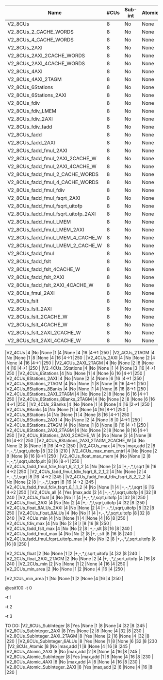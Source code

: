 | Name                                  |#CUs | Sub-int | Atomic  | #AXIs | #TAGM | Floats              | #Statins  | LMEM/Work-item  |Cache Banks  | Freq.(MHz)  |
|---------------------------------------|-----|---------|---------|-------|-------|---------------------|-----------|-----------------|-------------|-------------|
|V2_8CUs                                |8    |No       |None     |1      |8      |None                 |4          |16               |8->1         |250          |
|V2_8CUs_2_CACHE_WORDS                  |8    |No       |None     |1      |8      |None                 |4          |16               |8->2         |250          |
|V2_8CUs_4_CACHE_WORDS                  |8    |No       |None     |1      |8      |None                 |4          |16               |8->4         |250          |
|V2_8CUs_2AXI                           |8    |No       |None     |2      |8      |None                 |4          |16               |8->1         |240          |
|V2_8CUs_2AXI_2CACHE_WORDS              |8    |No       |None     |2      |8      |None                 |4          |16               |8->2         |240          |
|V2_8CUs_2AXI_4CACHE_WORDS              |8    |No       |None     |2      |8      |None                 |4          |16               |8->4         |240          |
|V2_8CUs_4AXI                           |8    |No       |None     |4      |8      |None                 |4          |16               |8->1         |235          | 
|V2_8CUs_4AXI_2TAGM                     |8    |No       |None     |4      |16     |None                 |4          |16               |8->1         |205          | 
|V2_8CUs_6Stations                      |8    |No       |None     |1      |8      |None                 |6          |16               |8->1         |230          |
|V2_8CUs_6Stations_2AXI                 |8    |No       |None     |2      |8      |None                 |6          |16               |8->1         |235          |
|V2_8CUs_fdiv                           |8    |No       |None     |1      |8      |/                    |4          |0                |8->1         |225          |
|V2_8CUs_fdiv_LMEM                      |8    |No       |None     |1      |8      |/                    |4          |16               |8->1         |210          |
|V2_8CUs_fdiv_2AXI                      |8    |No       |None     |2      |8      |/                    |4          |0                |8->1         |215          |
|V2_8CUs_fdiv_fadd                      |8    |No       |None     |1      |8      |+,-,/                |3          |0                |8->1         |215          |
|V2_8CUs_fadd                           |8    |No       |None     |1      |8      |+,-                  |4          |0                |8->1         |240          |
|V2_8CUs_fadd_2AXI                      |8    |No       |None     |2      |8      |+,-                  |4          |0                |8->1         |240          |
|V2_8CUs_fadd_fmul_2AXI                 |8    |No       |None     |2      |8      |+,-,\*               |4          |0                |8->1         |240          |
|V2_8CUs_fadd_fmul_2AXI_2CACHE_W        |8    |No       |None     |2      |8      |+,-,\*               |4          |0                |8->2         |235          |
|V2_8CUs_fadd_fmul_2AXI_4CACHE_W        |8    |No       |None     |2      |8      |+,-,\*               |4          |0                |8->4         |230          |
|V2_8CUs_fadd_fmul_2_CACHE_WORDS        |8    |No       |None     |1      |8      |+,-,\*               |4          |0                |8->2         |240          |
|V2_8CUs_fadd_fmul_4_CACHE_WORDS        |8    |No       |None     |1      |8      |+,-,\*               |4          |0                |8->4         |240          |
|V2_8CUs_fadd_fmul_fdiv                 |8    |No       |None     |1      |8      |+,-,\*,/             |3          |0                |4->1         |200          |
|V2_8CUs_fadd_fmul_fsqrt_2AXI           |8    |No       |None     |2      |8      |+,-,\*,fsqrt         |4          |16               |8->1         |200          |
|V2_8CUs_fadd_fmul_fsqrt_uitofp         |8    |No       |None     |1      |8      |+,-,\*,sqrt,uitofp   |3          |0                |8->1         |225          |
|V2_8CUs_fadd_fmul_fsqrt_uitofp_2AXI    |8    |No       |None     |2      |8      |+,-,\*,sqrt,uitofp   |3          |0                |4->1         |220          |
|V2_8CUs_fadd_fmul_LMEM                 |8    |No       |None     |1      |8      |+,-,\*               |4          |16               |8->1         |240          |
|V2_8CUs_fadd_fmul_LMEM_2AXI            |8    |No       |None     |2      |8      |+,-,\*               |4          |16               |8->1         |220          |
|V2_8CUs_fadd_fmul_LMEM_4_CACHE_W       |8    |No       |None     |1      |8      |+,-,\*               |4          |16               |8->4         |240          |
|V2_8CUs_fadd_fmul_LMEM_2_CACHE_W       |8    |No       |None     |1      |8      |+,-,\*               |4          |16               |8->2         |240          |
|V2_8CUs_fadd_fmul                      |8    |No       |None     |1      |8      |+,-,\*               |4          |0                |8->1         |240          |
|V2_8CUs_fadd_fslt                      |8    |No       |None     |1      |8      |+,-,slt              |4          |16               |8->1         |250          |
|V2_8CUs_fadd_fslt_4CACHE_W             |8    |No       |None     |1      |8      |+,-,slt              |4          |0                |8->4         |250          |
|V2_8CUs_fadd_fslt_2AXI                 |8    |No       |None     |2      |8      |+,-,slt              |4          |0                |8->1         |240          |
|V2_8CUs_fadd_fslt_2AXI_4CACHE_W        |8    |No       |None     |2      |8      |+,-,slt              |4          |0                |8->4         |240          |
|V2_8CUs_fmul_2AXI                      |8    |No       |None     |2      |8      |\*                   |4          |0                |8->1         |240          |
|V2_8CUs_fslt                           |8    |No       |None     |1      |8      |slt                  |4          |0                |8->1         |250          |
|V2_8CUs_fslt_2AXI                      |8    |No       |None     |2      |8      |slt                  |4          |0                |8->1         |240          |
|V2_8CUs_fslt_2CACHE_W                  |8    |No       |None     |1      |8      |+,-,\*               |4          |0                |8->2         |240          |
|V2_8CUs_fslt_4CACHE_W                  |8    |No       |None     |1      |8      |+,-,\*               |4          |0                |8->2         |240          |
|V2_8CUs_fslt_2AXI_2CACHE_W             |8    |No       |None     |2      |8      |+,-,\*               |4          |0                |8->2         |240          |
|V2_8CUs_fslt_2AXI_4CACHE_W             |8    |No       |None     |2      |8      |+,-,\*               |4          |0                |8->4         |240          |

|V2_4CUs                                |4    |No       |None     |1      |4      |None                 |4          |16               |4->1         |250          |
|V2_4CUs_2TAGM                          |4    |No       |None     |1      |8      |None                 |4          |16               |4->1         |250          |
|V2_4CUs_2AXI                           |4    |No       |None     |2      |4      |None                 |4          |16               |4->1         |250          |
|V2_4CUs_2AXI_2TAGM                     |4    |No       |None     |2      |8      |None                 |4          |16               |4->1         |250          |
|V2_4CUs_3Stations                      |4    |No       |None     |1      |4      |None                 |3          |16               |4->1         |250          |
|V2_4CUs_6Stations                      |4    |No       |None     |1      |4      |None                 |6          |16               |4->1         |250          |
|V2_4CUs_6Stations_2AXI                 |4    |No       |None     |2      |4      |None                 |6          |16               |4->1         |250          |
|V2_4CUs_6Stations_2TAGM                |4    |No       |None     |1      |8      |None                 |6          |16               |4->1         |250          |
|V2_4CUs_6Stations_8Banks               |4    |No       |None     |1      |4      |None                 |6          |16               |8->1         |250          |
|V2_4CUs_6Stations_2AXI_2TAGM           |4    |No       |None     |2      |8      |None                 |6          |16               |4->1         |250          |
|V2_4CUs_6Stations_8Banks_2TAGM         |4    |No       |None     |2      |8      |None                 |6          |16               |4->1         |250          |
|V2_4CUs_2Banks                         |4    |No       |None     |1      |4      |None                 |4          |16               |2->1         |250          |
|V2_4CUs_8Banks                         |4    |No       |None     |1      |4      |None                 |4          |16               |8->1         |250          |
|V2_4CUs_8Stations                      |4    |No       |None     |1      |4      |None                 |8          |16               |4->1         |250          |
|V2_4CUs_8Stations_2AXI                 |4    |No       |None     |2      |4      |None                 |8          |0                |4->1         |250          |
|V2_4CUs_8Stations_2TAGM                |4    |No       |None     |1      |8      |None                 |8          |16               |4->1         |250          |
|V2_4CUs_8Stations_2AXI_2TAGM           |4    |No       |None     |2      |8      |None                 |8          |16               |4->1         |250          |
|V2_4CUs_8Stations_2AXI_2CACHE_W        |4    |No       |None     |2      |4      |None                 |8          |16               |4->2         |250          |
|V2_4CUs_8Stations_2AXI_2TAGM_2CACHE_W  |4    |No       |None     |2      |8      |None                 |8          |16               |4->2         |250          |
|V2_4CUs_max                            |4    |Yes      |max,add  |2      |8      |+,-,\*,/,sqrt,uitofp |8          |32               |8            |210          |
|V2_4CUs_max_mem_cntrl                  |4    |No       |None     |2      |8      |None                 |8          |16               |8->1         |250          |
|V2_4CUs_float_max_mem                  |4    |No       |None     |2      |8      |+,-,\*,/,sqrt,uitofp,slt |8      |16               |8->1         |250          |
|V2_4CUs_fadd_fmul_fdiv_fsqrt_6_2_1_2   |4    |No       |None     |2      |4      |+,-,\*,/,sqrt        |6          |16               |4->2         |250          |
|V2_4CUs_fadd_fmul_fdiv_fsqrt_8_2_1_2   |4    |No       |None     |2      |4      |+,-,\*,/,sqrt        |8          |16               |4->2         |245          |
|V2_4CUs_fadd_fmul_fdiv_fsqrt_8_2_2_2   |4    |No       |None     |2      |8      |+,-,\*,/,sqrt        |8          |16               |4->2         |245          |
|V2_4CUs_fadd_fmul_fdiv_fsqrt_6_1_1_2   |4    |No       |None     |1      |4      |+,-,\*,/,sqrt        |6          |16               |4->2         |250          |
|V2_4CUs_all                            |4    |Yes      |max,add  |2      |4      |+,-,\*,/,sqrt,uitofp |4          |32               |8            |240          |
|V2_4CUs_float                          |4    |No       |No       |1      |4      |+,-,\*,/,sqrt,uitofp |4          |32               |8            |250          |
|V2_4CUs_float_2AXI                     |4    |No       |No       |2      |4      |+,-,\*,/,sqrt,uitofp |4          |32               |8            |250          |
|V2_4CUs_float_8ALUs_2AXI               |4    |No       |None     |2      |4      |+,-,\*,/,sqrt,uitofp |8          |32               |8            |250          |
|V2_4CUs_float_8ALUs                    |4    |No       |No       |1      |4      |+,-,\*,/,sqrt,uitofp |8          |32               |8            |240          |
|V2_4CUs_min                            |4    |No       |None     |1      |4      |None                 |4          |16               |8            |250          |
|V2_4CUs_fdiv_max                       |4    |No       |No       |2      |8      |/                    |8          |16               |8            |250          |
|V2_4CUs_fadd_fslt_max                  |4    |No       |No       |2      |8      |+,-,slt              |8          |16               |8            |240          |
|V2_4CUs_fadd_fmul_max                  |4    |No       |No       |2      |8      |+,-,slt              |8          |16               |8            |240          |
|V2_4CUs_fadd_fmul_fqsrt_uitofp_max     |4    |No       |No       |2      |8      |+,-,\*,/,sqrt,uitofp |8          |16               |8            |250          |

|V2_2CUs_float                          |2    |No       |None     |1      |2      |+,-,\*,/,sqrt,uitofp |4          |32               |8            |240          |
|V2_2CUs_float_2AXI_2TAGM               |2    |No       |None     |2      |4      |+,-,\*,/,sqrt,uitofp |4          |16               |8            |240          |
|V2_2CUs_min                            |2    |No       |None     |1      |2      |None                 |4          |16               |4            |250          |
|V2_2CUs_min_area                       |2    |No       |None     |1      |2      |None                 |4          |16               |4            |250          |

|V2_1CUs_min_area                       |1    |No       |None     |1      |2      |None                 |4          |16               |4            |250          |


@esit100
-t 0

-t 1

-t 2

-t 3



TO DO:
|V2_8CUs_SubInteger                     |8    |Yes      |None     |1      |8      |None                 |4          |32               |8            |245          |
|V2_8CUs_SubInteger_2AXI                |8    |Yes      |None     |2      |8      |None                 |4          |32               |8            |230          |
|V2_8CUs_SubInteger_2AXI_2TAGM          |8    |Yes      |None     |2      |16     |None                 |4          |32               |8            |220          |
|V2_8CUs_SubInteger_6ALUs               |8    |Yes      |None     |1      |8      |None                 |6          |32               |8            |230          |
|V2_8CUs_Atomic                         |8    |No       |max,add  |1      |8      |None                 |4          |16               |8            |245          |
|V2_8CUs_Atomic_2AXI                    |8    |No       |max,add  |2      |8      |None                 |4          |16               |8            |245          |
|V2_8CUs_Atomic_SubInteger              |8    |Yes      |max,add  |1      |8      |None                 |4          |16               |8            |230          |
|V2_8CUs_Atomic_4AXI                    |8    |No       |max,add  |4      |8      |None                 |4          |16               |8            |230          |
|V2_8CUs_Atomic_SubInteger_2AXI         |8    |Yes      |max,add  |2      |8      |None                 |4          |16               |8            |220          |

